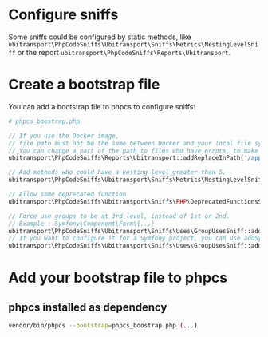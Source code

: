 # Configure sniffs

Some sniffs could be configured by static methods,
like `ubitransport\PhpCodeSniffs\Ubitransport\Sniffs\Metrics\NestingLevelSniff`
or the report `ubitransport\PhpCodeSniffs\Reports\Ubitransport`.

# Create a bootstrap file

You can add a bootstrap file to phpcs to configure sniffs:

```php
# phpcs_boostrap.php

// If you use the Docker image,
// file path must not be the same between Docker and your local file system.
// You can change a part of the path to files who have errors, to make file:// works in bash.
ubitransport\PhpCodeSniffs\Reports\Ubitransport::addReplaceInPath('/app', __DIR__);

// Add methods who could have a nesting level greater than 5.
ubitransport\PhpCodeSniffs\Ubitransport\Sniffs\Metrics\NestingLevelSniff::addAllowedNestingLevelMethods('foo.php', 'barMethod');

// Allow some deprecated function
ubitransport\PhpCodeSniffs\Ubitransport\Sniffs\PHP\DeprecatedFunctionsSniff::addAllowDeprecatedFunction('deprecated_function');

// Force use groups to be at 3rd level, instead of 1st or 2nd.
// Example : Symfony\Component\Form\{...}
ubitransport\PhpCodeSniffs\Ubitransport\Sniffs\Uses\GroupUsesSniff::addThirdLevelPrefix('Symfony\Component');
// If you want to configure it for a Symfony project, you can use addSymfonyPrefixes()
ubitransport\PhpCodeSniffs\Ubitransport\Sniffs\Uses\GroupUsesSniff::addSymfonyPrefixes();
```

# Add your bootstrap file to phpcs

## phpcs installed as dependency

```bash
vendor/bin/phpcs --bootstrap=phpcs_boostrap.php (...)
```


